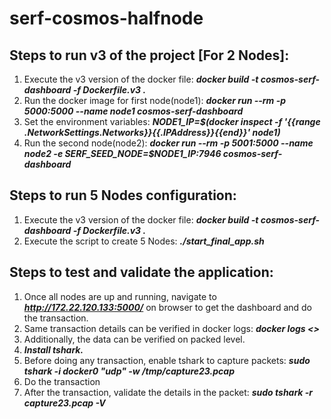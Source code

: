 # serf-cosmos-halfnode

## Steps to run v3 of the project [For 2 Nodes]:

1. Execute the v3 version of the docker file: ***docker build -t cosmos-serf-dashboard -f Dockerfile.v3 .***
2. Run the docker image for first node(node1): ***docker run --rm -p 5000:5000 --name node1 cosmos-serf-dashboard***
3. Set the environment variables: ***NODE1_IP=$(docker inspect -f '{{range .NetworkSettings.Networks}}{{.IPAddress}}{{end}}' node1)*** 
4. Run the second node(node2): ***docker run --rm -p 5001:5000 --name node2 -e SERF_SEED_NODE=$NODE1_IP:7946 cosmos-serf-dashboard***

## Steps to run 5 Nodes configuration:

1. Execute the v3 version of the docker file: ***docker build -t cosmos-serf-dashboard -f Dockerfile.v3 .***
2. Execute the script to create 5 Nodes: ***./start_final_app.sh***

## Steps to test and validate the application:

1. Once all nodes are up and running, navigate to ***http://172.22.120.133:5000/*** on browser to get the dashboard and do the transaction.
2. Same transaction details can be verified in docker logs: ***docker logs <<container name>>***
3. Additionally, the data can be verified on packed level.
4. ***Install tshark.***
5. Before doing any transaction, enable tshark to capture packets: ***sudo tshark -i docker0 "udp" -w /tmp/capture23.pcap***
6. Do the transaction
7. After the transaction, validate the details in the packet: ***sudo tshark -r capture23.pcap -V***
